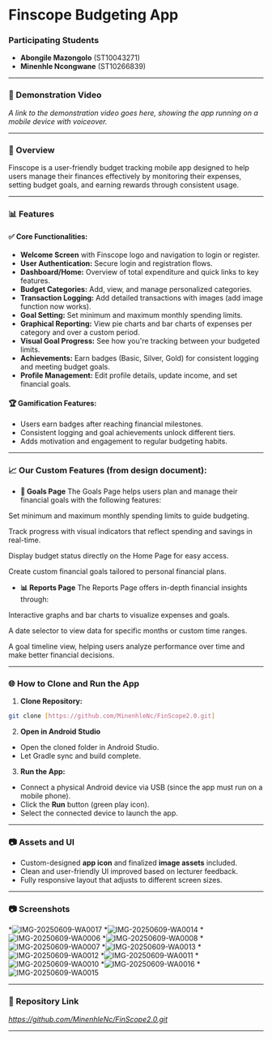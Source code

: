# Finscope Budgeting App

### Participating Students

* **Abongile Mazongolo** (ST10043271)
* **Minenhle Ncongwane** (ST10266839)

---

### 🎥 Demonstration Video

*A link to the demonstration video goes here, showing the app running on a mobile device with voiceover.*

---

### 📅 Overview

Finscope is a user-friendly budget tracking mobile app designed to help users manage their finances effectively by monitoring their expenses, setting budget goals, and earning rewards through consistent usage.

---

### 📊 Features

#### ✅ Core Functionalities:

* **Welcome Screen** with Finscope logo and navigation to login or register.
* **User Authentication:** Secure login and registration flows.
* **Dashboard/Home:** Overview of total expenditure and quick links to key features.
* **Budget Categories:** Add, view, and manage personalized categories.
* **Transaction Logging:** Add detailed transactions with images (add image function now works).
* **Goal Setting:** Set minimum and maximum monthly spending limits.
* **Graphical Reporting:** View pie charts and bar charts of expenses per category and over a custom period.
* **Visual Goal Progress:** See how you're tracking between your budgeted limits.
* **Achievements:** Earn badges (Basic, Silver, Gold) for consistent logging and meeting budget goals.
* **Profile Management:** Edit profile details, update income, and set financial goals.

#### 🏆 Gamification Features:

* Users earn badges after reaching financial milestones.
* Consistent logging and goal achievements unlock different tiers.
* Adds motivation and engagement to regular budgeting habits.

---

### 📈 Our Custom Features (from design document):
* **🎯 Goals Page**
The Goals Page helps users plan and manage their financial goals with the following features:

Set minimum and maximum monthly spending limits to guide budgeting.

Track progress with visual indicators that reflect spending and savings in real-time.

Display budget status directly on the Home Page for easy access.

Create custom financial goals tailored to personal financial plans.

* **📊 Reports Page**
The Reports Page offers in-depth financial insights through:

Interactive graphs and bar charts to visualize expenses and goals.

A date selector to view data for specific months or custom time ranges.

A goal timeline view, helping users analyze performance over time and make better financial decisions.

---

### 🌐 How to Clone and Run the App

1. **Clone Repository:**

```bash
git clone [https://github.com/MinenhleNc/FinScope2.0.git]
```

2. **Open in Android Studio**

* Open the cloned folder in Android Studio.
* Let Gradle sync and build complete.

3. **Run the App:**

* Connect a physical Android device via USB (since the app must run on a mobile phone).
* Click the **Run** button (green play icon).
* Select the connected device to launch the app.

---

### 📷 Assets and UI

* Custom-designed **app icon** and finalized **image assets** included.
* Clean and user-friendly UI improved based on lecturer feedback.
* Fully responsive layout that adjusts to different screen sizes.

---

### 📷 Screenshots

*![IMG-20250609-WA0017](https://github.com/user-attachments/assets/c67c10e3-d203-44c1-9cf9-f0d841a694eb)
*![IMG-20250609-WA0014](https://github.com/user-attachments/assets/bc9c25ba-3715-4ec9-87e7-60459eb0668d)
*![IMG-20250609-WA0006](https://github.com/user-attachments/assets/6a09c1fb-b6b5-42d8-949d-38a8ab85b62a)
*![IMG-20250609-WA0008](https://github.com/user-attachments/assets/1cb18d89-fa26-4a1f-a147-5bd3ae199dc0)
*![IMG-20250609-WA0007](https://github.com/user-attachments/assets/3e2f617a-6577-40b7-a7e3-12dae6654d64)
*![IMG-20250609-WA0013](https://github.com/user-attachments/assets/2589933a-d255-4c88-a51e-1fac3d3d9841)
*![IMG-20250609-WA0012](https://github.com/user-attachments/assets/bef72624-6c3a-427c-ac9c-d9a3a9771e31)
*![IMG-20250609-WA0011](https://github.com/user-attachments/assets/265d264e-eda2-4210-8940-26428e8652bc)
*![IMG-20250609-WA0010](https://github.com/user-attachments/assets/2e7d9c9f-8f66-4d8c-844e-90c6d81cbe14)
*![IMG-20250609-WA0016](https://github.com/user-attachments/assets/3e73422d-b200-474b-bc1c-fd7158feb526)
*![IMG-20250609-WA0015](https://github.com/user-attachments/assets/9aab5d93-5403-4b1b-a3e8-7f31bc40293d)



---

### 🔗 Repository Link

*https://github.com/MinenhleNc/FinScope2.0.git*

---

